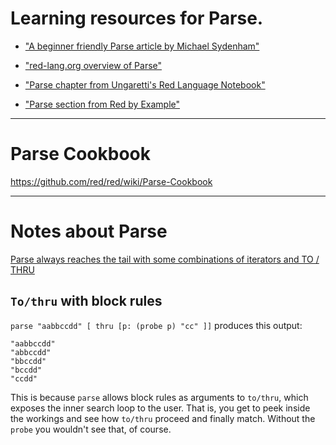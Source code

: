 # Learning resources for Parse.

* ["A beginner friendly Parse article by Michael Sydenham"](http://www.michaelsydenham.com/reds-parse-dialect/)

* ["red-lang.org overview of Parse"](https://www.red-lang.org/2013/11/041-introducing-parse.html)

* ["Parse chapter from Ungaretti's Red Language Notebook"](https://ungaretti.gitbooks.io/red-language-notebook/content/parse.html)

* ["Parse section from Red by Example"](http://www.red-by-example.org/parse.html)

***
# Parse Cookbook
https://github.com/red/red/wiki/Parse-Cookbook
***
# Notes about Parse

[Parse always reaches the tail with some combinations of iterators and TO / THRU](https://github.com/red/red/issues/3679)

## `To/thru` with block rules

`parse "aabbccdd" [ thru [p: (probe p) "cc" ]]` produces this output:
```
"aabbccdd"
"abbccdd"
"bbccdd"
"bccdd"
"ccdd"
```

This is because `parse` allows block rules as arguments to `to/thru`, which exposes the inner search loop to the user. That is, you get to peek inside the workings and see how `to/thru` proceed and finally match. Without the `probe` you wouldn't see that, of course.